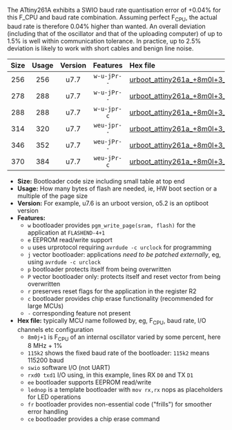The ATtiny261A exhibits a SWIO baud rate quantisation error of +0.04% for this F_CPU and baud rate combination. Assuming perfect F<sub>CPU</sub>, the actual baud rate is therefore 0.04% higher than wanted. An overall deviation (including that of the oscillator and that of the uploading computer) of up to 1.5% is well within communication tolerance. In practice, up to 2.5% deviation is likely to work with short cables and benign line noise.

|Size|Usage|Version|Features|Hex file|
|:-:|:-:|:-:|:-:|:--|
|256|256|u7.7|`w-u-jPr--`|[urboot_attiny261a_+8m0l+3_++57k6_swio_rxb0_txb1_lednop.hex](https://raw.githubusercontent.com/stefanrueger/urboot.hex/main/mcus/attiny261a/internal_oscillator/fcpu_+8m0l+3/br_++57k6/urboot_attiny261a_+8m0l+3_++57k6_swio_rxb0_txb1_lednop.hex)|
|278|288|u7.7|`w-u-jPr--`|[urboot_attiny261a_+8m0l+3_++57k6_swio_rxb0_txb1_lednop_fr.hex](https://raw.githubusercontent.com/stefanrueger/urboot.hex/main/mcus/attiny261a/internal_oscillator/fcpu_+8m0l+3/br_++57k6/urboot_attiny261a_+8m0l+3_++57k6_swio_rxb0_txb1_lednop_fr.hex)|
|288|288|u7.7|`w-u-jpr-c`|[urboot_attiny261a_+8m0l+3_++57k6_swio_rxb0_txb1_lednop_fr_ce.hex](https://raw.githubusercontent.com/stefanrueger/urboot.hex/main/mcus/attiny261a/internal_oscillator/fcpu_+8m0l+3/br_++57k6/urboot_attiny261a_+8m0l+3_++57k6_swio_rxb0_txb1_lednop_fr_ce.hex)|
|314|320|u7.7|`weu-jpr--`|[urboot_attiny261a_+8m0l+3_++57k6_swio_rxb0_txb1_ee_lednop.hex](https://raw.githubusercontent.com/stefanrueger/urboot.hex/main/mcus/attiny261a/internal_oscillator/fcpu_+8m0l+3/br_++57k6/urboot_attiny261a_+8m0l+3_++57k6_swio_rxb0_txb1_ee_lednop.hex)|
|346|352|u7.7|`weu-jPr--`|[urboot_attiny261a_+8m0l+3_++57k6_swio_rxb0_txb1_ee_lednop_fr.hex](https://raw.githubusercontent.com/stefanrueger/urboot.hex/main/mcus/attiny261a/internal_oscillator/fcpu_+8m0l+3/br_++57k6/urboot_attiny261a_+8m0l+3_++57k6_swio_rxb0_txb1_ee_lednop_fr.hex)|
|370|384|u7.7|`weu-jPr-c`|[urboot_attiny261a_+8m0l+3_++57k6_swio_rxb0_txb1_ee_lednop_fr_ce.hex](https://raw.githubusercontent.com/stefanrueger/urboot.hex/main/mcus/attiny261a/internal_oscillator/fcpu_+8m0l+3/br_++57k6/urboot_attiny261a_+8m0l+3_++57k6_swio_rxb0_txb1_ee_lednop_fr_ce.hex)|

- **Size:** Bootloader code size including small table at top end
- **Usage:** How many bytes of flash are needed, ie, HW boot section or a multiple of the page size
- **Version:** For example, u7.6 is an urboot version, o5.2 is an optiboot version
- **Features:**
  + `w` bootloader provides `pgm_write_page(sram, flash)` for the application at `FLASHEND-4+1`
  + `e` EEPROM read/write support
  + `u` uses urprotocol requiring `avrdude -c urclock` for programming
  + `j` vector bootloader: applications *need to be patched externally*, eg, using `avrdude -c urclock`
  + `p` bootloader protects itself from being overwritten
  + `P` vector bootloader only: protects itself and reset vector from being overwritten
  + `r` preserves reset flags for the application in the register R2
  + `c` bootloader provides chip erase functionality (recommended for large MCUs)
  + `-` corresponding feature not present
- **Hex file:** typically MCU name followed by, eg, F<sub>CPU</sub>, baud rate, I/O channels etc configuration
  + `8m0j+1` is F<sub>CPU</sub> of an internal oscillator varied by some percent, here 8 MHz + 1%
  + `115k2` shows the fixed baud rate of the bootloader: `115k2` means 115200 baud
  + `swio` software I/O (not UART)
  + `rxd0 txd1` I/O using, in this example, lines RX `D0` and TX `D1`
  + `ee` bootloader supports EEPROM read/write
  + `lednop` is a template bootloader with `mov rx,rx` nops as placeholders for LED operations
  + `fr` bootloader provides non-essential code ("frills") for smoother error handling
  + `ce` bootloader provides a chip erase command
